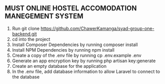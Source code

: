 ## MUST ONLINE HOSTEL ACCOMODATION MANEGEMENT SYSTEM ##

1. Run git clone https://github.com/ChawerKamanga/syad-group-one-backend.git
2. cd into the project 
3. Install Composer Dependencies by running composer install
4. Install NPM Dependencies by running npm install
5. Create a copy of the .env file by running cp .env.example .env
6. Generate an app encryption key by running php artisan key:generate
7. Create an empty database for the application
8. In the .env file, add database information to allow Laravel to connect to the database